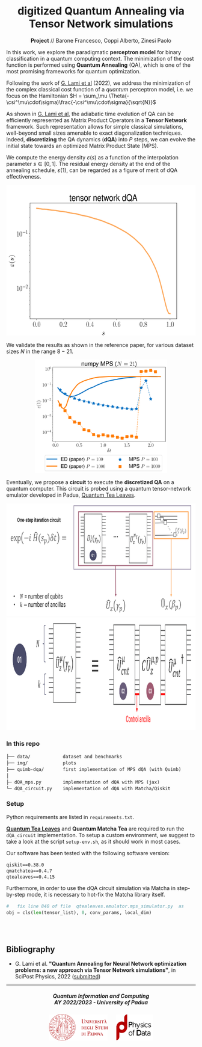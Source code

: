 <h1 align="center"> <b>digitized Quantum Annealing via Tensor Network simulations</b> </h1>

<p align="center"><b>Project</b> // Barone Francesco, Coppi Alberto, Zinesi Paolo<br></p>

In this work, we explore the paradigmatic **perceptron model** for binary classification in a quantum computing context. The minimization of the cost function is performed using **Quantum Annealing** (QA), which is one of the most promising frameworks for quantum optimization.

Following the work of [G. Lami et al](https://arxiv.org/abs/2208.14468) (2022), we address the minimization of the complex classical cost function of a *quantum* perceptron model, i.e. we focus on the Hamiltonian
$H = \sum_\mu \Theta(-\csi^\mu\cdot\sigma)\frac{-\csi^\mu\cdot\sigma}{\sqrt{N}}$

As shown in [G. Lami et al](https://arxiv.org/abs/2208.14468), the adiabatic time evolution of QA can be efficiently represented as Matrix Product Operators in a **Tensor Network** framework. Such representation allows for simple classical simulations, well-beyond small sizes amenable to exact diagonalization techniques. Indeed, **discretizing** the QA dynamics (**dQA**) into $P$ steps, we can evolve the initial state towards an optimized Matrix Product State (MPS).

We compute the energy density $\varepsilon(s)$ as a function of the interpolation parameter $s \in [0,1]$. The residual energy density at the end of
the annealing schedule, $\varepsilon(1)$, can be regarded as a figure of merit of dQA effectiveness.

<p align="center">
  <img src="img/dqa_numpy_only.svg" alt="annealing_image" height="400"/>
</p>

We validate the results as shown in the reference paper, for various dataset sizes $N$ in the range $8-21$.

<p align="center">
  <img src="img/numpy-21.svg" alt="" height="300"/>
</p>

Eventually, we propose a **circuit** to execute the **discretized QA** on a quantum computer. This circuit is probed using a quantum tensor-network emulator developed in Padua, [Quantum Tea Leaves](https://baltig.infn.it/quantum_tea/quantum_tea).

<p align="center">
  <img src="img/circuit-general.png" alt="" height="300"/>
  <br>
  <img src="img/circuit-uz.png" alt="" height="300"/>
</p>



### In this repo

```markdown
├── data/            dataset and benchmarks
├── img/             plots
├── quimb-dqa/       first implementation of MPS dQA (with Quimb)
│
├─ dQA_mps.py        implementation of dQA with MPS (jax)
└─ dQA_circuit.py    implementation of dQA with Matcha/Qiskit
```


### Setup

Python requirements are listed in `requirements.txt`.

**[Quantum Tea Leaves](https://baltig.infn.it/quantum_tea/quantum_tea)** and **Quantum Matcha Tea** are required to run the `dQA_circuit` implementation. To setup a custom environment, we suggest to take a look at the script `setup-env.sh`, as it should work in most cases.

Our software has been tested with the following software version:
```
qiskit==0.38.0
qmatchatea==0.4.7
qtealeaves==0.4.15
```

Furthermore, in order to use the dQA circuit simulation via Matcha in step-by-step mode, it is necessary to hot-fix the Matcha library itself.
```python
#   fix line 840 of file  qtealeaves.emulator.mps_simulator.py  as
obj = cls(len(tensor_list), 0, conv_params, local_dim)
```

<br><br>

## Bibliography

* G. Lami et al. **"Quantum Annealing for Neural Network optimization problems: a new approach via Tensor Network simulations"**, in SciPost Physics, 2022 ([submitted](https://arxiv.org/abs/2208.14468))

---

<h5 align="center">Quantum Information and Computing<br>AY 2022/2023 - University of Padua</h5>

<p align="center">
  <img src="https://raw.githubusercontent.com/baronefr/baronefr/main/shared/2022_unipd.png" alt="" height="70"/>
  &emsp;
  <img src="https://raw.githubusercontent.com/baronefr/baronefr/main/shared/2022_pod.png" alt="" height="70"/>
</p>
